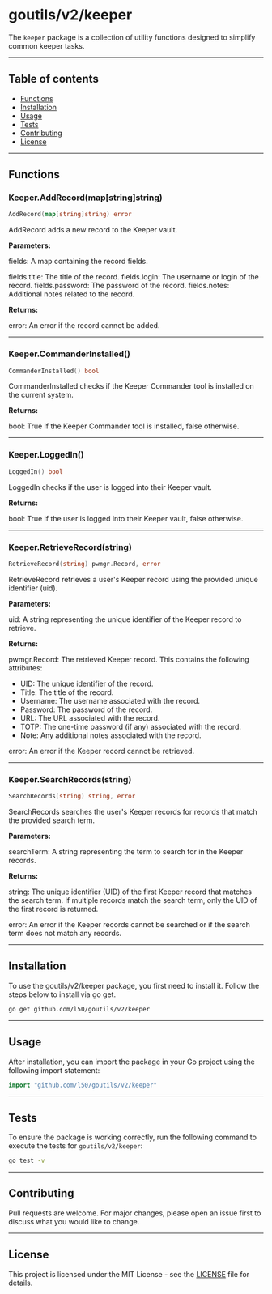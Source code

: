 # goutils/v2/keeper

The `keeper` package is a collection of utility functions
designed to simplify common keeper tasks.

---

## Table of contents

- [Functions](#functions)
- [Installation](#installation)
- [Usage](#usage)
- [Tests](#tests)
- [Contributing](#contributing)
- [License](#license)

---

## Functions

### Keeper.AddRecord(map[string]string)

```go
AddRecord(map[string]string) error
```

AddRecord adds a new record to the Keeper vault.

**Parameters:**

fields: A map containing the record fields.

fields.title: The title of the record.
fields.login: The username or login of the record.
fields.password: The password of the record.
fields.notes: Additional notes related to the record.

**Returns:**

error: An error if the record cannot be added.

---

### Keeper.CommanderInstalled()

```go
CommanderInstalled() bool
```

CommanderInstalled checks if the Keeper Commander tool is
installed on the current system.

**Returns:**

bool: True if the Keeper Commander tool is installed, false otherwise.

---

### Keeper.LoggedIn()

```go
LoggedIn() bool
```

LoggedIn checks if the user is logged into their Keeper vault.

**Returns:**

bool: True if the user is logged into their Keeper vault, false otherwise.

---

### Keeper.RetrieveRecord(string)

```go
RetrieveRecord(string) pwmgr.Record, error
```

RetrieveRecord retrieves a user's Keeper record using the
provided unique identifier (uid).

**Parameters:**

uid: A string representing the unique identifier of the
Keeper record to retrieve.

**Returns:**

pwmgr.Record: The retrieved Keeper record. This contains the following
attributes:

- UID: The unique identifier of the record.
- Title: The title of the record.
- Username: The username associated with the record.
- Password: The password of the record.
- URL: The URL associated with the record.
- TOTP: The one-time password (if any) associated with the record.
- Note: Any additional notes associated with the record.

error: An error if the Keeper record cannot be retrieved.

---

### Keeper.SearchRecords(string)

```go
SearchRecords(string) string, error
```

SearchRecords searches the user's Keeper records for records
that match the provided search term.

**Parameters:**

searchTerm: A string representing the term to search for in the Keeper records.

**Returns:**

string: The unique identifier (UID) of the first Keeper record
that matches the search term. If multiple records match the
search term, only the UID of the first record is returned.

error: An error if the Keeper records cannot be searched or if
the search term does not match any records.

---

## Installation

To use the goutils/v2/keeper package, you first need to install it.
Follow the steps below to install via go get.

```bash
go get github.com/l50/goutils/v2/keeper
```

---

## Usage

After installation, you can import the package in your Go project
using the following import statement:

```go
import "github.com/l50/goutils/v2/keeper"
```

---

## Tests

To ensure the package is working correctly, run the following
command to execute the tests for `goutils/v2/keeper`:

```bash
go test -v
```

---

## Contributing

Pull requests are welcome. For major changes,
please open an issue first to discuss what
you would like to change.

---

## License

This project is licensed under the MIT
License - see the [LICENSE](../LICENSE)
file for details.
